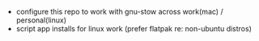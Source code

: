 - configure this repo to work with gnu-stow across work(mac) / personal(linux)
- script app installs for linux work (prefer flatpak re: non-ubuntu distros)
